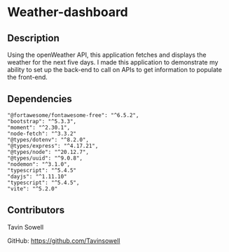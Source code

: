 # Weather-dashboard


## Description
Using the openWeather API, this application fetches and displays the weather for the next five days. I made this application to demonstrate my ability to set up the back-end to call on APIs to get information to populate the front-end.

## Dependencies
    "@fortawesome/fontawesome-free": "^6.5.2",
    "bootstrap": "^5.3.3",
    "moment": "^2.30.1",
    "node-fetch": "^3.3.2"
    "@types/dotenv": "^8.2.0",
    "@types/express": "^4.17.21",
    "@types/node": "^20.12.7",
    "@types/uuid": "^9.0.8",
    "nodemon": "^3.1.0",
    "typescript": "^5.4.5"
    "dayjs": "^1.11.10"
    "typescript": "^5.4.5",
    "vite": "^5.2.0"



## Contributors
Tavin Sowell

GitHub: https://github.com/Tavinsowell